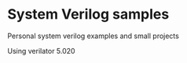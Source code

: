 # System Verilog samples

Personal system verilog examples and small projects

Using verilator 5.020
